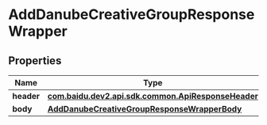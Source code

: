 

# AddDanubeCreativeGroupResponseWrapper


## Properties

Name | Type | Description | Notes
------------ | ------------- | ------------- | -------------
**header** | [**com.baidu.dev2.api.sdk.common.ApiResponseHeader**](com.baidu.dev2.api.sdk.common.ApiResponseHeader.md) |  |  [optional]
**body** | [**AddDanubeCreativeGroupResponseWrapperBody**](AddDanubeCreativeGroupResponseWrapperBody.md) |  |  [optional]



